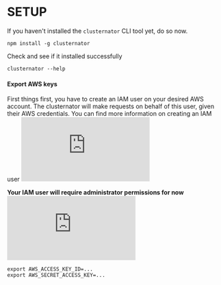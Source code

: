 # SETUP

If you haven't installed the `clusternator` CLI tool yet, do so now.

```
npm install -g clusternator
```

Check and see if it installed successfully

```
clusternator --help
```


#### Export AWS keys

First things first, you have to create an IAM user on your desired AWS account.
The clusternator will make requests on behalf of this user, given their
AWS credentials. You can find more information on creating an IAM user
![here](http://docs.aws.amazon.com/IAM/latest/UserGuide/id_users_create.html)


**Your IAM user will require administrator permissions for now**
![Read more on that here](http://docs.aws.amazon.com/IAM/latest/UserGuide/access_permissions.html)


```
export AWS_ACCESS_KEY_ID=...
export AWS_SECRET_ACCESS_KEY=...
```
